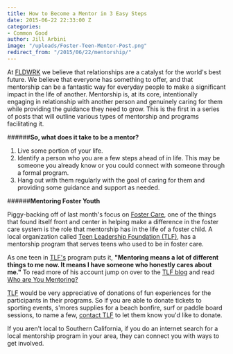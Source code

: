 ```yaml
---
title: How to Become a Mentor in 3 Easy Steps
date: 2015-06-22 22:33:00 Z
categories:
- Common Good
author: Jill Arbini
image: "/uploads/Foster-Teen-Mentor-Post.png"
redirect_from: "/2015/06/22/mentorship/"
---
```


At [FLDWRK](fldwrk.io) we believe that relationships are a catalyst for the world's best future. We believe that everyone has something to offer, and that mentorship can be a fantastic way for everyday people to make a significant impact in the life of another.  Mentorship is, at its core, intentionally engaging in relationship with another person and genuinely caring for them while providing the guidance they need to grow. This is the first in a series of posts that will outline various types of mentorship and programs facilitating it. 

<!-- more -->

######**So, what does it take to be a mentor?**
 
1. Live some portion of your life. 
2. Identify a person who you are a few steps ahead of in life. This may be someone you already know or you could connect with someone through a formal program.
3. Hang out with them regularly with the goal of caring for them and providing some guidance and support as needed.

######**Mentoring Foster Youth**

Piggy-backing off of last month's focus on [Foster Care](http://blog.fldwrk.io/2015/05/21/foster-care/), one of the things that found itself front and center in helping make a difference in the foster care system is the role that mentorship has in the life of a foster child.  A local organization called [Teen Leadership Foundation (TLF)](http://teenleadershipfoundation.com), has a mentorship program that serves teens who used to be in foster care. 

As one teen in [TLF's](http://teenleadershipfoundation.com) program puts it, **"Mentoring means a lot of different things to me now. It means I have someone who honestly cares about me."** To read more of his account jump on over to the [TLF blog](http://teenleadershipfoundation.com/blog/) and read [Who are You Mentoring?](http://teenleadershipfoundation.com/who-are-you-mentoring/) 

[TLF](http://teenleadershipfoundation.com) would be very appreciative of donations of fun experiences for the participants in their programs.  So if you are able to donate tickets to sporting events, s'mores supplies for a beach bonfire, surf or paddle board sessions, to name a few, [contact TLF](http://teenleadershipfoundation.com/contact/) to let them know you'd like to donate. 

If you aren't local to Southern California, if you do an internet search for a local mentorship program in your area, they can connect you with ways to get involved.



